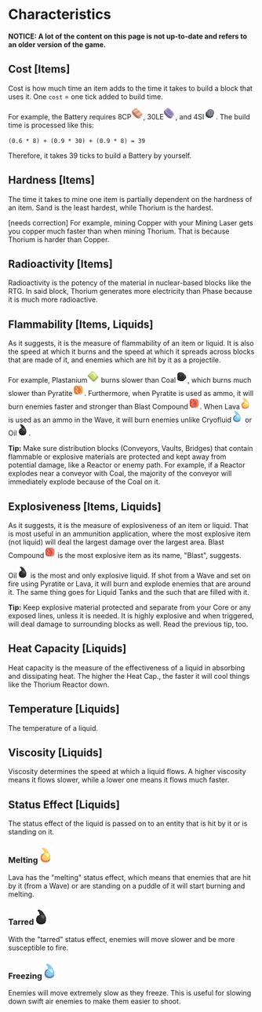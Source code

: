 # Characteristics

**NOTICE: A lot of the content on this page is not up-to-date and refers to an older version of the game.**

## Cost [Items]

Cost is how much time an item adds to the time it takes to build a block that uses it. One `cost` = one tick added to build time.

For example, the Battery requires 8CP[![Copper](./images/item-copper-small.png)](./items/copper.md), 30LE[![Lead](./images/item-lead-small.png)](./items/lead.md), and 4SI[![Silicon](./images/item-silicon-small.png)](./items/silicon.md). The build time is processed like this:

`(0.6 * 8) + (0.9 * 30) + (0.9 * 8) = 39`

Therefore, it takes 39 ticks to build a Battery by yourself.

## Hardness [Items]

The time it takes to mine one item is partially dependent on the hardness of an item. Sand is the least hardest, while Thorium is the hardest. 

[needs correction] For example, mining Copper with your Mining Laser gets you copper much faster than when mining Thorium. That is because Thorium is harder than Copper. 

## Radioactivity [Items]

Radioactivity is the potency of the material in nuclear-based blocks like the RTG. In said block, Thorium generates more electricity than Phase because it is much more radioactive.

## Flammability [Items, Liquids]

As it suggests, it is the measure of flammability of an item or liquid. It is also the speed at which it burns and the speed at which it spreads across blocks that are made of it, and enemies which are hit by it as a projectile. 

For example, Plastanium[![Plastanium](./images/item-plastanium-small.png)](./items/plastanium.md) burns slower than Coal[![Coal](./images/item-coal-small.png)](./items/coal.md), which burns much slower than Pyratite[![Pyratite](./images/item-pyratite-small.png)](./items/pyratite.md). Furthermore, when Pyratite is used as ammo, it will burn enemies faster and stronger than Blast Compound[![Blast Compound](./images/item-blast-compound-small.png)](./items/blast-compound.md). When Lava[![Slag](./images/liquid-slag-small.png)](./liquids/slag.md) is used as an ammo in the Wave, it will burn enemies unlike Cryofluid[![Cryofluid](./images/liquid-cryofluid-small.png)](./liquids/cryofluid.md) or Oil[![Oil](./images/liquid-oil-small.png)](./liquids/oil.md).

**Tip:** Make sure distribution blocks (Conveyors, Vaults, Bridges) that contain flammable or explosive materials are protected and kept away from potential damage, like a Reactor or enemy path. For example, if a Reactor explodes near a conveyor with Coal, the majority of the conveyor will immediately explode because of the Coal on it.

## Explosiveness [Items, Liquids]

As it suggests, it is the measure of explosiveness of an item or liquid. That is most useful in an ammunition application, where the most explosive item (not liquid) will deal the largest damage over the largest area. Blast Compound[![Blast Compound](./images/item-blast-compound-small.png)](./items/blast-compound.md) is the most explosive item as its name, "Blast", suggests.

Oil[![Oil](./images/liquid-oil-small.png)](./liquids/oil.md) is the most and only explosive liquid. If shot from a Wave and set on fire using Pyratite or Lava, it will burn and explode enemies that are around it. The same thing goes for Liquid Tanks and the such that are filled with it.

**Tip:** Keep explosive material protected and separate from your Core or any exposed lines, unless it is needed. It is highly explosive and when triggered, will deal damage to surrounding blocks as well. Read the previous tip, too.

## Heat Capacity [Liquids]

Heat capacity is the measure of the effectiveness of a liquid in absorbing and dissipating heat. The higher the Heat Cap., the faster it will cool things like the Thorium Reactor down. 

## Temperature [Liquids]

The temperature of a liquid.

## Viscosity [Liquids]

Viscosity determines the speed at which a liquid flows. A higher viscosity means it flows slower, while a lower one means it flows much faster.

## Status Effect [Liquids]

The status effect of the liquid is passed on to an entity that is hit by it or is standing on it. 

### Melting![Slag](./images/liquid-slag.png)

Lava has the "melting" status effect, which means that enemies that are hit by it (from a Wave) or are standing on a puddle of it will start burning and melting. 

### Tarred![Oil](./images/liquid-oil.png)

With the "tarred" status effect, enemies will move slower and be more susceptible to fire.

### Freezing![Cryofluid](./images/liquid-cryofluid.png)

Enemies will move extremely slow as they freeze. This is useful for slowing down swift air enemies to make them easier to shoot. 
